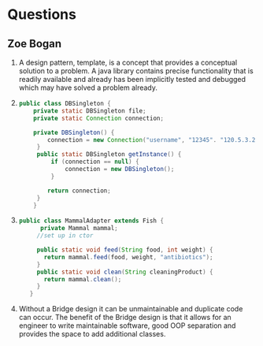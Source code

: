 # Questions
## Zoe Bogan

1. A design pattern, template, is a concept that provides a conceptual solution to a problem. A java library contains precise functionality that is readily available and already has been implicitly tested and debugged which may have solved a problem already.

2. ```java
   public class DBSingleton {
       private static DBSingleton file;
       private static Connection connection;
   
       private DBSingleton() {
           connection = new Connection("username", "12345". "120.5.3.2");
        }
        public static DBSingleton getInstance() {
            if (connection == null) {
                connection = new DBSingleton();
            }

           return connection;
        }
       }
   ```
4. ```java
   public class MammalAdapter extends Fish {
         private Mammal mammal;
        //set up in ctor

        public static void feed(String food, int weight) {
          return mammal.feed(food, weight, "antibiotics");
        }
        public static void clean(String cleaningProduct) {
          return mammal.clean();
        }
      }
   ```
   
5. Without a Bridge design it can be unmaintainable and duplicate code can occur. The benefit of the Bridge design is that it allows for an engineer to write maintainable software, good OOP separation and provides the space to add additional classes.
